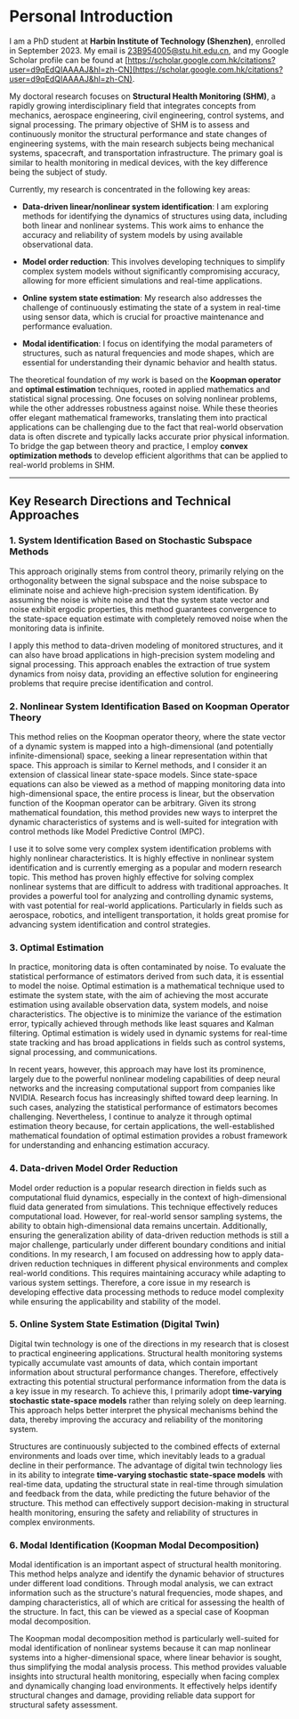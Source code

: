 # Personal Introduction

I am a PhD student at **Harbin Institute of Technology (Shenzhen)**, enrolled in September 2023. My email is 23B954005@stu.hit.edu.cn, and my Google Scholar profile can be found at [https://scholar.google.com.hk/citations?user=d9qEdQIAAAAJ&hl=zh-CN](https://scholar.google.com.hk/citations?user=d9qEdQIAAAAJ&hl=zh-CN).

My doctoral research focuses on **Structural Health Monitoring (SHM)**, a rapidly growing interdisciplinary field that integrates concepts from mechanics, aerospace engineering, civil engineering, control systems, and signal processing. The primary objective of SHM is to assess and continuously monitor the structural performance and state changes of engineering systems, with the main research subjects being mechanical systems, spacecraft, and transportation infrastructure. The primary goal is similar to health monitoring in medical devices, with the key difference being the subject of study.

Currently, my research is concentrated in the following key areas:

- **Data-driven linear/nonlinear system identification**: I am exploring methods for identifying the dynamics of structures using data, including both linear and nonlinear systems. This work aims to enhance the accuracy and reliability of system models by using available observational data.

- **Model order reduction**: This involves developing techniques to simplify complex system models without significantly compromising accuracy, allowing for more efficient simulations and real-time applications.

- **Online system state estimation**: My research also addresses the challenge of continuously estimating the state of a system in real-time using sensor data, which is crucial for proactive maintenance and performance evaluation.

- **Modal identification**: I focus on identifying the modal parameters of structures, such as natural frequencies and mode shapes, which are essential for understanding their dynamic behavior and health status.

The theoretical foundation of my work is based on the **Koopman operator** and **optimal estimation** techniques, rooted in applied mathematics and statistical signal processing. One focuses on solving nonlinear problems, while the other addresses robustness against noise. While these theories offer elegant mathematical frameworks, translating them into practical applications can be challenging due to the fact that real-world observation data is often discrete and typically lacks accurate prior physical information. To bridge the gap between theory and practice, I employ **convex optimization methods** to develop efficient algorithms that can be applied to real-world problems in SHM.

---

## Key Research Directions and Technical Approaches

### 1. **System Identification Based on Stochastic Subspace Methods**
This approach originally stems from control theory, primarily relying on the orthogonality between the signal subspace and the noise subspace to eliminate noise and achieve high-precision system identification. By assuming the noise is white noise and that the system state vector and noise exhibit ergodic properties, this method guarantees convergence to the state-space equation estimate with completely removed noise when the monitoring data is infinite.

I apply this method to data-driven modeling of monitored structures, and it can also have broad applications in high-precision system modeling and signal processing. This approach enables the extraction of true system dynamics from noisy data, providing an effective solution for engineering problems that require precise identification and control.

### 2. **Nonlinear System Identification Based on Koopman Operator Theory**
This method relies on the Koopman operator theory, where the state vector of a dynamic system is mapped into a high-dimensional (and potentially infinite-dimensional) space, seeking a linear representation within that space. This approach is similar to Kernel methods, and I consider it an extension of classical linear state-space models. Since state-space equations can also be viewed as a method of mapping monitoring data into high-dimensional space, the entire process is linear, but the observation function of the Koopman operator can be arbitrary. Given its strong mathematical foundation, this method provides new ways to interpret the dynamic characteristics of systems and is well-suited for integration with control methods like Model Predictive Control (MPC).

I use it to solve some very complex system identification problems with highly nonlinear characteristics. It is highly effective in nonlinear system identification and is currently emerging as a popular and modern research topic. This method has proven highly effective for solving complex nonlinear systems that are difficult to address with traditional approaches. It provides a powerful tool for analyzing and controlling dynamic systems, with vast potential for real-world applications. Particularly in fields such as aerospace, robotics, and intelligent transportation, it holds great promise for advancing system identification and control strategies.

### 3. **Optimal Estimation**
In practice, monitoring data is often contaminated by noise. To evaluate the statistical performance of estimators derived from such data, it is essential to model the noise.
Optimal estimation is a mathematical technique used to estimate the system state, with the aim of achieving the most accurate estimation using available observation data, system models, and noise characteristics. The objective is to minimize the variance of the estimation error, typically achieved through methods like least squares and Kalman filtering. Optimal estimation is widely used in dynamic systems for real-time state tracking and has broad applications in fields such as control systems, signal processing, and communications.

In recent years, however, this approach may have lost its prominence, largely due to the powerful nonlinear modeling capabilities of deep neural networks and the increasing computational support from companies like NVIDIA. Research focus has increasingly shifted toward deep learning. In such cases, analyzing the statistical performance of estimators becomes challenging. Nevertheless, I continue to analyze it through optimal estimation theory because, for certain applications, the well-established mathematical foundation of optimal estimation provides a robust framework for understanding and enhancing estimation accuracy.

### 4. **Data-driven Model Order Reduction**  
Model order reduction is a popular research direction in fields such as computational fluid dynamics, especially in the context of high-dimensional fluid data generated from simulations. This technique effectively reduces computational load. However, for real-world sensor sampling systems, the ability to obtain high-dimensional data remains uncertain. Additionally, ensuring the generalization ability of data-driven reduction methods is still a major challenge, particularly under different boundary conditions and initial conditions.
In my research, I am focused on addressing how to apply data-driven reduction techniques in different physical environments and complex real-world conditions. This requires maintaining accuracy while adapting to various system settings. Therefore, a core issue in my research is developing effective data processing methods to reduce model complexity while ensuring the applicability and stability of the model.

### 5. **Online System State Estimation (Digital Twin)**  
Digital twin technology is one of the directions in my research that is closest to practical engineering applications. Structural health monitoring systems typically accumulate vast amounts of data, which contain important information about structural performance changes. Therefore, effectively extracting this potential structural performance information from the data is a key issue in my research. To achieve this, I primarily adopt **time-varying stochastic state-space models** rather than relying solely on deep learning. This approach helps better interpret the physical mechanisms behind the data, thereby improving the accuracy and reliability of the monitoring system.

Structures are continuously subjected to the combined effects of external environments and loads over time, which inevitably leads to a gradual decline in their performance. The advantage of digital twin technology lies in its ability to integrate **time-varying stochastic state-space models** with real-time data, updating the structural state in real-time through simulation and feedback from the data, while predicting the future behavior of the structure. This method can effectively support decision-making in structural health monitoring, ensuring the safety and reliability of structures in complex environments.

### 6. **Modal Identification (Koopman Modal Decomposition)**  
Modal identification is an important aspect of structural health monitoring. This method helps analyze and identify the dynamic behavior of structures under different load conditions. Through modal analysis, we can extract information such as the structure's natural frequencies, mode shapes, and damping characteristics, all of which are critical for assessing the health of the structure. In fact, this can be viewed as a special case of Koopman modal decomposition.

The Koopman modal decomposition method is particularly well-suited for modal identification of nonlinear systems because it can map nonlinear systems into a higher-dimensional space, where linear behavior is sought, thus simplifying the modal analysis process. This method provides valuable insights into structural health monitoring, especially when facing complex and dynamically changing load environments. It effectively helps identify structural changes and damage, providing reliable data support for structural safety assessment.


